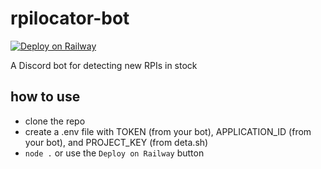 # rpilocator-bot

[![Deploy on Railway](https://railway.app/button.svg)](https://railway.app/new/template/kxt68r?referralCode=uFhfCw)

A Discord bot for detecting new RPIs in stock

## how to use

- clone the repo
- create a .env file with TOKEN (from your bot), APPLICATION_ID (from your bot), and PROJECT_KEY (from deta.sh)
- `node .` or use the `Deploy on Railway` button
